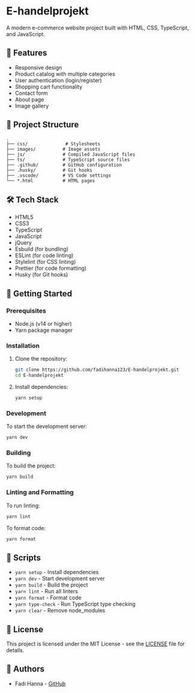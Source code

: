 # E-handelprojekt

A modern e-commerce website project built with HTML, CSS, TypeScript, and JavaScript.

## 🚀 Features

- Responsive design
- Product catalog with multiple categories
- User authentication (login/register)
- Shopping cart functionality
- Contact form
- About page
- Image gallery

## 📁 Project Structure

```
.
├── css/              # Stylesheets
├── images/          # Image assets
├── js/              # Compiled JavaScript files
├── ts/              # TypeScript source files
├── .github/         # GitHub configuration
├── .husky/          # Git hooks
├── .vscode/         # VS Code settings
└── *.html           # HTML pages
```

## 🛠️ Tech Stack

- HTML5
- CSS3
- TypeScript
- JavaScript
- jQuery
- Esbuild (for bundling)
- ESLint (for code linting)
- Stylelint (for CSS linting)
- Prettier (for code formatting)
- Husky (for Git hooks)

## 🚀 Getting Started

### Prerequisites

- Node.js (v14 or higher)
- Yarn package manager

### Installation

1. Clone the repository:
   ```bash
   git clone https://github.com/fadihanna123/E-handelprojekt.git
   cd E-handelprojekt
   ```

2. Install dependencies:
   ```bash
   yarn setup
   ```

### Development

To start the development server:
```bash
yarn dev
```

### Building

To build the project:
```bash
yarn build
```

### Linting and Formatting

To run linting:
```bash
yarn lint
```

To format code:
```bash
yarn format
```

## 📝 Scripts

- `yarn setup` - Install dependencies
- `yarn dev` - Start development server
- `yarn build` - Build the project
- `yarn lint` - Run all linters
- `yarn format` - Format code
- `yarn type-check` - Run TypeScript type checking
- `yarn clear` - Remove node_modules

## 📄 License

This project is licensed under the MIT License - see the [LICENSE](LICENSE) file for details.

## 👥 Authors

- Fadi Hanna - [GitHub](https://github.com/fadihanna123)